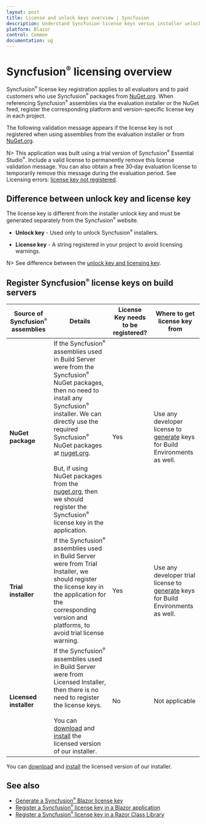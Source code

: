 ```yaml
---
layout: post
title: License and unlock keys overview | Syncfusion
description: Understand Syncfusion license keys versus installer unlock keys, when license registration is required for NuGet, evaluation scenarios, build server guidance.
platform: Blazor
control: Common
documentation: ug
---
```


# Syncfusion<sup style="font-size:70%">&reg;</sup> licensing overview

Syncfusion<sup style="font-size:70%">&reg;</sup> license key registration applies to all evaluators and to paid customers who use Syncfusion<sup style="font-size:70%">&reg;</sup> packages from [NuGet.org](https://www.nuget.org/packages?q=syncfusion). When referencing Syncfusion<sup style="font-size:70%">&reg;</sup> assemblies via the evaluation installer or the NuGet feed, register the corresponding platform and version-specific license key in each project.

The following validation message appears if the license key is not registered when using assemblies from the evaluation installer or from [NuGet.org](https://www.nuget.org/packages?q=syncfusion).

N> This application was built using a trial version of Syncfusion<sup style="font-size:70%">&reg;</sup> Essential Studio<sup style="font-size:70%">&reg;</sup>. Include a valid license to permanently remove this license validation message. You can also obtain a free 30‑day evaluation license to temporarily remove this message during the evaluation period. See Licensing errors: [license key not registered](https://blazor.syncfusion.com/documentation/getting-started/license-key/licensing-errors#license-key-not-registered).

## Difference between unlock key and license key

The license key is different from the installer unlock key and must be generated separately from the Syncfusion<sup style="font-size:70%">&reg;</sup> website.

* **Unlock key** - Used only to unlock Syncfusion<sup style="font-size:70%">&reg;</sup> installers.

* **License key** - A string registered in your project to avoid licensing warnings.

N> See difference between the [unlock key and licensing key](https://support.syncfusion.com/kb/article/7863/difference-between-the-unlock-key-and-licensing-key).

## Register Syncfusion<sup style="font-size:70%">&reg;</sup> license keys on build servers

| Source of Syncfusion<sup style="font-size:70%">&reg;</sup> assemblies | Details | License Key needs to be registered? | Where to get license key from |
| ------------- | ------------- | ------------- | ------------- |
| **NuGet package** | If the Syncfusion<sup style="font-size:70%">&reg;</sup> assemblies used in Build Server were from the Syncfusion<sup style="font-size:70%">&reg;</sup> NuGet packages, then no need to install any Syncfusion<sup style="font-size:70%">&reg;</sup> installer. We can directly use the required Syncfusion<sup style="font-size:70%">&reg;</sup> NuGet packages at [nuget.org](https://www.nuget.org/). <br><br>But, if using NuGet packages from the [nuget.org](https://www.nuget.org/packages?q=syncfusion), then we should register the Syncfusion<sup style="font-size:70%">&reg;</sup> license key in the application.| Yes | Use any developer license to [generate](https://blazor.syncfusion.com/documentation/getting-started/license-key/how-to-generate) keys for Build Environments as well. |
| **Trial installer** | If the Syncfusion<sup style="font-size:70%">&reg;</sup> assemblies used in Build Server were from Trial Installer, we should register the license key in the application for the corresponding version and platforms, to avoid trial license warning. | Yes | Use any developer trial license to [generate](https://blazor.syncfusion.com/documentation/getting-started/license-key/how-to-generate) keys for Build Environments as well. |
| **Licensed installer** |If the Syncfusion<sup style="font-size:70%">&reg;</sup> assemblies used in Build Server were from Licensed Installer, then there is no need to register the license keys.<br><br>You can [download](https://blazor.syncfusion.com/documentation/installation/web-installer/how-to-download#download-the-licensed-version) and [install](https://blazor.syncfusion.com/documentation/installation/web-installer/how-to-install) the licensed version of our installer. | No | Not applicable |

You can [download](https://blazor.syncfusion.com/documentation/installation/web-installer/how-to-download#download-the-licensed-version) and [install](https://blazor.syncfusion.com/documentation/installation/web-installer/how-to-install) the licensed version of our installer.

## See also

* [Generate a Syncfusion<sup style="font-size:70%">&reg;</sup> Blazor license key](https://blazor.syncfusion.com/documentation/getting-started/license-key/how-to-generate)
* [Register a Syncfusion<sup style="font-size:70%">&reg;</sup> license key in a Blazor application](https://blazor.syncfusion.com/documentation/getting-started/license-key/how-to-register-in-an-application)
* [Register a Syncfusion<sup style="font-size:70%">&reg;</sup> license key in a Razor Class Library](https://blazor.syncfusion.com/documentation/getting-started/license-key/how-to-register-in-a-razor-class-library)

